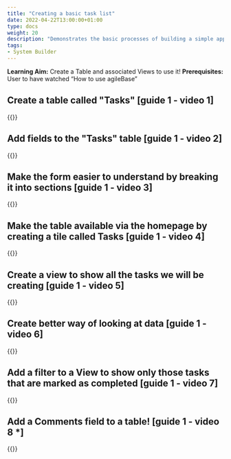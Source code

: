 ```yaml
---
title: "Creating a basic task list"
date: 2022-04-22T13:00:00+01:00
type: docs
weight: 20
description: "Demonstrates the basic processes of building a simple application, a good starting point"
tags:
- System Builder
---
```

**Learning Aim:** Create a Table and associated Views to use it!
**Prerequisites:** User to have watched “How to use agileBase”

## Create a table called "Tasks"  [guide 1 - video 1] 
{{<youtube id="r7nkYcnjyeQ&t">}}
           
## Add fields to the "Tasks" table [guide 1 - video 2] 
{{<youtube id="QgKRVSMM07Y">}}           

## Make the form easier to understand by breaking it into sections [guide 1 - video 3]
{{<youtube id="YwthqTiTroM">}}   
           
## Make the table available via the homepage by creating a tile called Tasks [guide 1 - video 4]
{{<youtube id="7hA7-VzX_A8">}} 
           
## Create a view to show all the tasks we will be creating [guide 1 - video 5] 
{{<youtube id="P4FnZIYmAIo">}}           
           
## Create better way of looking at data [guide 1 - video 6] 
{{<youtube id="GN7685gOnQ0">}}
           
## Add a filter to a View to show only those tasks that are marked as completed  [guide 1 - video 7]
{{<youtube id="wvlUpjFhxJg">}}
           
## Add a Comments field to a table! [guide 1 - video 8 *]
{{<youtube id="nBL2oFPTRfo">}}           

